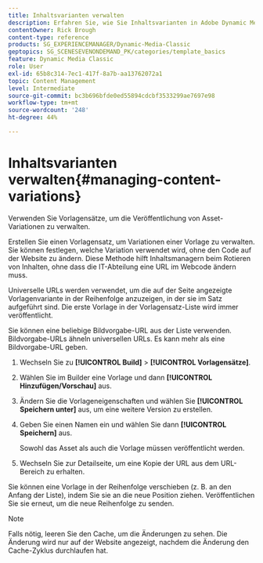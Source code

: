 ```yaml
---
title: Inhaltsvarianten verwalten
description: Erfahren Sie, wie Sie Inhaltsvarianten in Adobe Dynamic Media Classic verwalten.
contentOwner: Rick Brough
content-type: reference
products: SG_EXPERIENCEMANAGER/Dynamic-Media-Classic
geptopics: SG_SCENESEVENONDEMAND_PK/categories/template_basics
feature: Dynamic Media Classic
role: User
exl-id: 65b8c314-7ec1-417f-8a7b-aa13762072a1
topic: Content Management
level: Intermediate
source-git-commit: bc3b696bfde0ed55894cdcbf3533299ae7697e98
workflow-type: tm+mt
source-wordcount: '248'
ht-degree: 44%

---
```


# Inhaltsvarianten verwalten{#managing-content-variations}

Verwenden Sie Vorlagensätze, um die Veröffentlichung von Asset-Variationen zu verwalten.

Erstellen Sie einen Vorlagensatz, um Variationen einer Vorlage zu verwalten. Sie können festlegen, welche Variation verwendet wird, ohne den Code auf der Website zu ändern. Diese Methode hilft Inhaltsmanagern beim Rotieren von Inhalten, ohne dass die IT-Abteilung eine URL im Webcode ändern muss.

Universelle URLs werden verwendet, um die auf der Seite angezeigte Vorlagenvariante in der Reihenfolge anzuzeigen, in der sie im Satz aufgeführt sind. Die erste Vorlage in der Vorlagensatz-Liste wird immer veröffentlicht.

Sie können eine beliebige Bildvorgabe-URL aus der Liste verwenden. Bildvorgabe-URLs ähneln universellen URLs. Es kann mehr als eine Bildvorgabe-URL geben.

1. Wechseln Sie zu **[!UICONTROL Build]** > **[!UICONTROL Vorlagensätze]**.
1. Wählen Sie im Builder eine Vorlage und dann **[!UICONTROL Hinzufügen/Vorschau]** aus.
1. Ändern Sie die Vorlageneigenschaften und wählen Sie **[!UICONTROL Speichern unter]** aus, um eine weitere Version zu erstellen.
1. Geben Sie einen Namen ein und wählen Sie dann **[!UICONTROL Speichern]** aus.

   Sowohl das Asset als auch die Vorlage müssen veröffentlicht werden.

1. Wechseln Sie zur Detailseite, um eine Kopie der URL aus dem URL-Bereich zu erhalten.

Sie können eine Vorlage in der Reihenfolge verschieben (z. B. an den Anfang der Liste), indem Sie sie an die neue Position ziehen. Veröffentlichen Sie sie erneut, um die neue Reihenfolge zu senden.

>[!NOTE]
>
>Falls nötig, leeren Sie den Cache, um die Änderungen zu sehen. Die Änderung wird nur auf der Website angezeigt, nachdem die Änderung den Cache-Zyklus durchlaufen hat.
